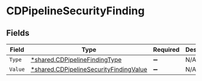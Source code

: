 # CDPipelineSecurityFinding


## Fields

| Field                                                                                                  | Type                                                                                                   | Required                                                                                               | Description                                                                                            |
| ------------------------------------------------------------------------------------------------------ | ------------------------------------------------------------------------------------------------------ | ------------------------------------------------------------------------------------------------------ | ------------------------------------------------------------------------------------------------------ |
| `Type`                                                                                                 | [*shared.CDPipelineFindingType](../../../pkg/models/shared/cdpipelinefindingtype.md)                   | :heavy_minus_sign:                                                                                     | N/A                                                                                                    |
| `Value`                                                                                                | [*shared.CDPipelineSecurityFindingValue](../../../pkg/models/shared/cdpipelinesecurityfindingvalue.md) | :heavy_minus_sign:                                                                                     | N/A                                                                                                    |